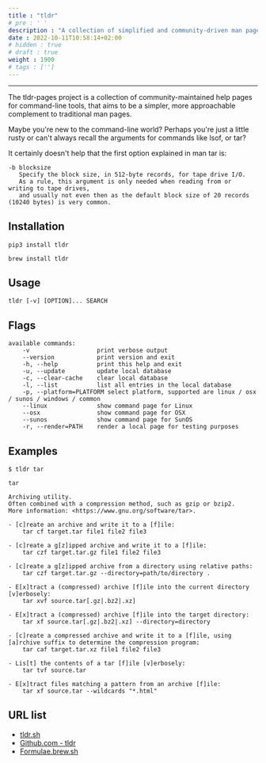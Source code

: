 ```yaml
---
title : "tldr"
# pre : ' '
description : "A collection of simplified and community-driven man pages."
date : 2022-10-11T10:58:14+02:00
# hidden : true
# draft : true
weight : 1900
# tags : ['']
---
```


---

The tldr-pages project is a collection of community-maintained help pages for command-line tools, that aims to be a simpler, more approachable complement to traditional man pages.

Maybe you're new to the command-line world? Perhaps you're just a little rusty or can't always recall the arguments for commands like lsof, or tar?

It certainly doesn't help that the first option explained in man tar is:

```plain
-b blocksize
   Specify the block size, in 512-byte records, for tape drive I/O.
   As a rule, this argument is only needed when reading from or writing to tape drives,
   and usually not even then as the default block size of 20 records (10240 bytes) is very common.
```

## Installation

```plain
pip3 install tldr
```

```plain
brew install tldr
```

## Usage

```plain
tldr [-v] [OPTION]... SEARCH
```

## Flags

```plain
available commands:
    -v                   print verbose output          
    --version            print version and exit        
    -h, --help           print this help and exit      
    -u, --update         update local database         
    -c, --clear-cache    clear local database          
    -l, --list           list all entries in the local database
    -p, --platform=PLATFORM select platform, supported are linux / osx / sunos / windows / common
    --linux              show command page for Linux   
    --osx                show command page for OSX     
    --sunos              show command page for SunOS   
    -r, --render=PATH    render a local page for testing purposes
```

## Examples

```plain
$ tldr tar             

tar

Archiving utility.
Often combined with a compression method, such as gzip or bzip2.
More information: <https://www.gnu.org/software/tar>.

- [c]reate an archive and write it to a [f]ile:
    tar cf target.tar file1 file2 file3

- [c]reate a g[z]ipped archive and write it to a [f]ile:
    tar czf target.tar.gz file1 file2 file3

- [c]reate a g[z]ipped archive from a directory using relative paths:
    tar czf target.tar.gz --directory=path/to/directory .

- E[x]tract a (compressed) archive [f]ile into the current directory [v]erbosely:
    tar xvf source.tar[.gz|.bz2|.xz]

- E[x]tract a (compressed) archive [f]ile into the target directory:
    tar xf source.tar[.gz|.bz2|.xz] --directory=directory

- [c]reate a compressed archive and write it to a [f]ile, using [a]rchive suffix to determine the compression program:
    tar caf target.tar.xz file1 file2 file3

- Lis[t] the contents of a tar [f]ile [v]erbosely:
    tar tvf source.tar

- E[x]tract files matching a pattern from an archive [f]ile:
    tar xf source.tar --wildcards "*.html"
```

## URL list

- [tldr.sh](https://tldr.sh/)
- [Github.com - tldr](https://github.com/tldr-pages/tldr)
- [Formulae.brew.sh](https://formulae.brew.sh/formula/tldr#default)
